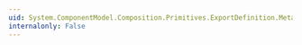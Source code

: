 ```yaml
---
uid: System.ComponentModel.Composition.Primitives.ExportDefinition.Metadata
internalonly: False
---
```

